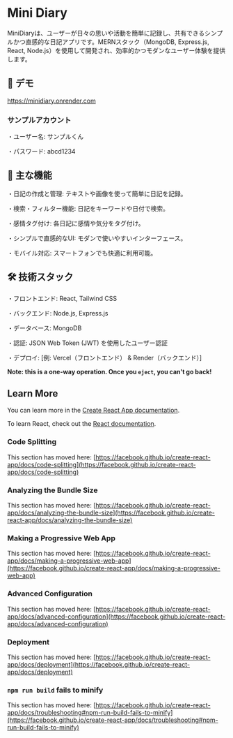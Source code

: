 # Mini Diary

MiniDiaryは、ユーザーが日々の思いや活動を簡単に記録し、共有できるシンプルかつ直感的な日記アプリです。MERNスタック（MongoDB, Express.js, React, Node.js）を使用して開発され、効率的かつモダンなユーザー体験を提供します。

## 🚀 デモ

https://minidiary.onrender.com

### サンプルアカウント

・ユーザー名: サンプルくん

・パスワード: abcd1234

## 🌟 主な機能

・日記の作成と管理: テキストや画像を使って簡単に日記を記録。

・検索・フィルター機能: 日記をキーワードや日付で検索。

・感情タグ付け: 各日記に感情や気分をタグ付け。

・シンプルで直感的なUI: モダンで使いやすいインターフェース。

・モバイル対応: スマートフォンでも快適に利用可能。

## 🛠️ 技術スタック

・フロントエンド: React, Tailwind CSS

・バックエンド: Node.js, Express.js

・データベース: MongoDB

・認証: JSON Web Token (JWT) を使用したユーザー認証

・デプロイ: [例: Vercel（フロントエンド） & Render（バックエンド）]

**Note: this is a one-way operation. Once you `eject`, you can't go back!**

## Learn More

You can learn more in the [Create React App documentation](https://facebook.github.io/create-react-app/docs/getting-started).

To learn React, check out the [React documentation](https://reactjs.org/).

### Code Splitting

This section has moved here: [https://facebook.github.io/create-react-app/docs/code-splitting](https://facebook.github.io/create-react-app/docs/code-splitting)

### Analyzing the Bundle Size

This section has moved here: [https://facebook.github.io/create-react-app/docs/analyzing-the-bundle-size](https://facebook.github.io/create-react-app/docs/analyzing-the-bundle-size)

### Making a Progressive Web App

This section has moved here: [https://facebook.github.io/create-react-app/docs/making-a-progressive-web-app](https://facebook.github.io/create-react-app/docs/making-a-progressive-web-app)

### Advanced Configuration

This section has moved here: [https://facebook.github.io/create-react-app/docs/advanced-configuration](https://facebook.github.io/create-react-app/docs/advanced-configuration)

### Deployment

This section has moved here: [https://facebook.github.io/create-react-app/docs/deployment](https://facebook.github.io/create-react-app/docs/deployment)

### `npm run build` fails to minify

This section has moved here: [https://facebook.github.io/create-react-app/docs/troubleshooting#npm-run-build-fails-to-minify](https://facebook.github.io/create-react-app/docs/troubleshooting#npm-run-build-fails-to-minify)
